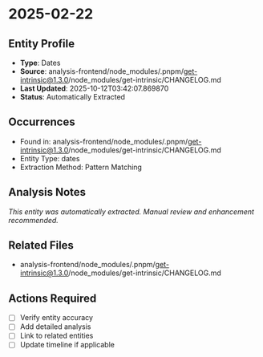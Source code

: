 # 2025-02-22

## Entity Profile
- **Type**: Dates
- **Source**: analysis-frontend/node_modules/.pnpm/get-intrinsic@1.3.0/node_modules/get-intrinsic/CHANGELOG.md
- **Last Updated**: 2025-10-12T03:42:07.869870
- **Status**: Automatically Extracted

## Occurrences
- Found in: analysis-frontend/node_modules/.pnpm/get-intrinsic@1.3.0/node_modules/get-intrinsic/CHANGELOG.md
- Entity Type: dates
- Extraction Method: Pattern Matching

## Analysis Notes
*This entity was automatically extracted. Manual review and enhancement recommended.*

## Related Files
- analysis-frontend/node_modules/.pnpm/get-intrinsic@1.3.0/node_modules/get-intrinsic/CHANGELOG.md

## Actions Required
- [ ] Verify entity accuracy
- [ ] Add detailed analysis
- [ ] Link to related entities
- [ ] Update timeline if applicable
